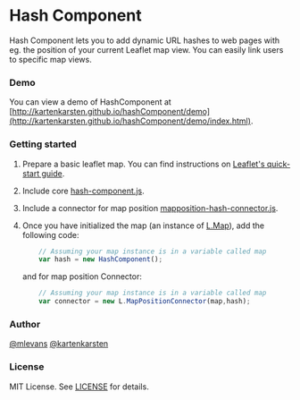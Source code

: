 # Hash Component

Hash Component lets you to add dynamic URL hashes to web pages with eg. the position of your current Leaflet map view. You can easily
link users to specific map views.

### Demo
You can view a demo of HashComponent at [http://kartenkarsten.github.io/hashComponent/demo](http://kartenkarsten.github.io/hashComponent/demo/index.html).

### Getting started

1. Prepare a basic leaflet map. You can find instructions on [Leaflet's quick-start guide](http://leaflet.cloudmade.com/examples/quick-start.html).

2. Include core [hash-component.js](https://github.com/kartenkarsten/hashComponent/blob/master/hash-component.js).

2. Include a connector for map position [mapposition-hash-connector.js](https://github.com/kartenkarsten/hashComponent/blob/master/mapposition-hash-connector.js).

3. Once you have initialized the map (an instance of [L.Map](http://leaflet.cloudmade.com/reference.html#map-usage)), add the following code:

	```javascript
        // Assuming your map instance is in a variable called map
		var hash = new HashComponent();
    ```
	and for map position Connector:
	```javascript
        // Assuming your map instance is in a variable called map
		var connector = new L.MapPositionConnector(map,hash);
    ```

### Author
[@mlevans](http://github.com/mlevans)
[@kartenkarsten](http://github.com/kartenkarsten)

### License

MIT License. See [LICENSE](https://github.com/kartenkarsten/leaflet-hash/blob/master/LICENSE.md) for details.
